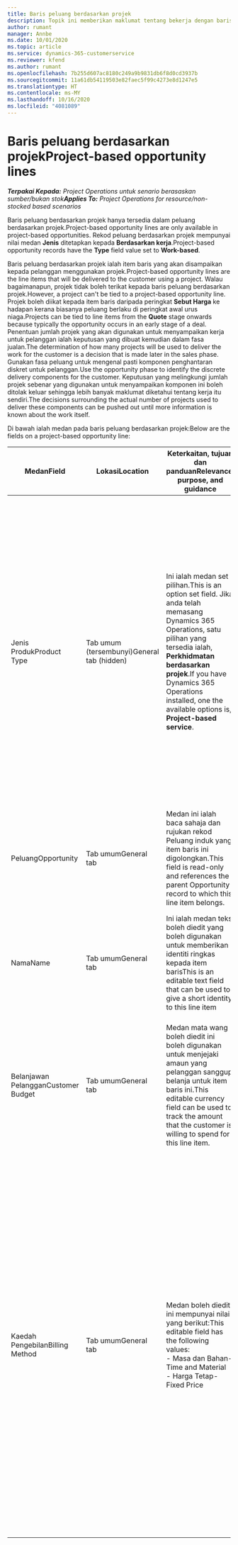 ```yaml
---
title: Baris peluang berdasarkan projek
description: Topik ini memberikan maklumat tentang bekerja dengan baris peluang berdasarkan projek.
author: rumant
manager: Annbe
ms.date: 10/01/2020
ms.topic: article
ms.service: dynamics-365-customerservice
ms.reviewer: kfend
ms.author: rumant
ms.openlocfilehash: 7b255d607ac8180c249a9b9831db6f8d0cd3937b
ms.sourcegitcommit: 11a61db54119503e82faec5f99c4273e8d1247e5
ms.translationtype: HT
ms.contentlocale: ms-MY
ms.lasthandoff: 10/16/2020
ms.locfileid: "4081089"
---
```

# <a name="project-based-opportunity-lines"></a><span data-ttu-id="ccd6c-103">Baris peluang berdasarkan projek</span><span class="sxs-lookup"><span data-stu-id="ccd6c-103">Project-based opportunity lines</span></span>

<span data-ttu-id="ccd6c-104">_**Terpakai Kepada:** Project Operations untuk senario berasaskan sumber/bukan stok_</span><span class="sxs-lookup"><span data-stu-id="ccd6c-104">_**Applies To:** Project Operations for resource/non-stocked based scenarios_</span></span>


<span data-ttu-id="ccd6c-105">Baris peluang berdasarkan projek hanya tersedia dalam peluang berdasarkan projek.</span><span class="sxs-lookup"><span data-stu-id="ccd6c-105">Project-based opportunity lines are only available in project-based opportunities.</span></span> <span data-ttu-id="ccd6c-106">Rekod peluang berdasarkan projek mempunyai nilai medan **Jenis** ditetapkan kepada **Berdasarkan kerja**.</span><span class="sxs-lookup"><span data-stu-id="ccd6c-106">Project-based opportunity records have the **Type** field value set to **Work-based**.</span></span>

<span data-ttu-id="ccd6c-107">Baris peluang berdasarkan projek ialah item baris yang akan disampaikan kepada pelanggan menggunakan projek.</span><span class="sxs-lookup"><span data-stu-id="ccd6c-107">Project-based opportunity lines are the line items that will be delivered to the customer using a project.</span></span> <span data-ttu-id="ccd6c-108">Walau bagaimanapun, projek tidak boleh terikat kepada baris peluang berdasarkan projek.</span><span class="sxs-lookup"><span data-stu-id="ccd6c-108">However, a project can't be tied to a project-based opportunity line.</span></span> <span data-ttu-id="ccd6c-109">Projek boleh diikat kepada item baris daripada peringkat **Sebut Harga** ke hadapan kerana biasanya peluang berlaku di peringkat awal urus niaga.</span><span class="sxs-lookup"><span data-stu-id="ccd6c-109">Projects can be tied to line items from the **Quote** stage onwards because typically the opportunity occurs in an early stage of a deal.</span></span> <span data-ttu-id="ccd6c-110">Penentuan jumlah projek yang akan digunakan untuk menyampaikan kerja untuk pelanggan ialah keputusan yang dibuat kemudian dalam fasa jualan.</span><span class="sxs-lookup"><span data-stu-id="ccd6c-110">The determination of how many projects will be used to deliver the work for the customer is a decision that is made later in the sales phase.</span></span> <span data-ttu-id="ccd6c-111">Gunakan fasa peluang untuk mengenal pasti komponen penghantaran diskret untuk pelanggan.</span><span class="sxs-lookup"><span data-stu-id="ccd6c-111">Use the opportunity phase to identify the discrete delivery components for the customer.</span></span> <span data-ttu-id="ccd6c-112">Keputusan yang melingkungi jumlah projek sebenar yang digunakan untuk menyampaikan komponen ini boleh ditolak keluar sehingga lebih banyak maklumat diketahui tentang kerja itu sendiri.</span><span class="sxs-lookup"><span data-stu-id="ccd6c-112">The decisions surrounding the actual number of projects used to deliver these components can be pushed out until more information is known about the work itself.</span></span>

<span data-ttu-id="ccd6c-113">Di bawah ialah medan pada baris peluang berdasarkan projek:</span><span class="sxs-lookup"><span data-stu-id="ccd6c-113">Below are the fields on a project-based opportunity line:</span></span>

| <span data-ttu-id="ccd6c-114">**Medan**</span><span class="sxs-lookup"><span data-stu-id="ccd6c-114">**Field**</span></span> | <span data-ttu-id="ccd6c-115">**Lokasi**</span><span class="sxs-lookup"><span data-stu-id="ccd6c-115">**Location**</span></span> | <span data-ttu-id="ccd6c-116">**Keterkaitan, tujuan dan panduan**</span><span class="sxs-lookup"><span data-stu-id="ccd6c-116">**Relevance, purpose, and guidance**</span></span> | <span data-ttu-id="ccd6c-117">**Kesan hiliran**</span><span class="sxs-lookup"><span data-stu-id="ccd6c-117">**Downstream impact**</span></span> |
| --- | --- | --- | --- |
| <span data-ttu-id="ccd6c-118">Jenis Produk</span><span class="sxs-lookup"><span data-stu-id="ccd6c-118">Product Type</span></span> | <span data-ttu-id="ccd6c-119">Tab umum (tersembunyi)</span><span class="sxs-lookup"><span data-stu-id="ccd6c-119">General tab (hidden)</span></span> | <span data-ttu-id="ccd6c-120">Ini ialah medan set pilihan.</span><span class="sxs-lookup"><span data-stu-id="ccd6c-120">This is an option set field.</span></span> <span data-ttu-id="ccd6c-121">Jika anda telah memasang Dynamics 365 Operations, satu pilihan yang tersedia ialah, **Perkhidmatan berdasarkan projek**.</span><span class="sxs-lookup"><span data-stu-id="ccd6c-121">If you have Dynamics 365 Operations installed, one the available options is, **Project-based service**.</span></span>  | <span data-ttu-id="ccd6c-122">Nilai medan ini ditetapkan kepada **Peluang berdasarkan projek** apabila anda mencipta baris peluang berdasarkan projek daripada grid baris berdasarkan projek pada Peluang.</span><span class="sxs-lookup"><span data-stu-id="ccd6c-122">The value of this field is set to **Project-based service** when you create the project-based opportunity line from the project-based lines grid on the Opportunity.</span></span> <br> <span data-ttu-id="ccd6c-123">Jika anda mengubah atau menulis ganti nilai ini, kefungsian projek tidak akan didayakan pada item baris berdasarkan projek anda.</span><span class="sxs-lookup"><span data-stu-id="ccd6c-123">If you change or override this value, the project functionality won't be enabled on your project-based line items.</span></span> |
| <span data-ttu-id="ccd6c-124">Peluang</span><span class="sxs-lookup"><span data-stu-id="ccd6c-124">Opportunity</span></span> | <span data-ttu-id="ccd6c-125">Tab umum</span><span class="sxs-lookup"><span data-stu-id="ccd6c-125">General tab</span></span> | <span data-ttu-id="ccd6c-126">Medan ini ialah baca sahaja dan rujukan rekod Peluang induk yang item baris ini digolongkan.</span><span class="sxs-lookup"><span data-stu-id="ccd6c-126">This field is read-only and references the parent Opportunity record to which this line item belongs.</span></span> | <span data-ttu-id="ccd6c-127">Tiada kesan hiliran bagi medan ini.</span><span class="sxs-lookup"><span data-stu-id="ccd6c-127">There is no downstream impact of this field.</span></span> |
| <span data-ttu-id="ccd6c-128">Nama</span><span class="sxs-lookup"><span data-stu-id="ccd6c-128">Name</span></span> | <span data-ttu-id="ccd6c-129">Tab umum</span><span class="sxs-lookup"><span data-stu-id="ccd6c-129">General tab</span></span> | <span data-ttu-id="ccd6c-130">Ini ialah medan teks boleh diedit yang boleh digunakan untuk memberikan identiti ringkas kepada item baris</span><span class="sxs-lookup"><span data-stu-id="ccd6c-130">This is an editable text field that can be used to give a short identity to this line item</span></span> | <span data-ttu-id="ccd6c-131">Nilai ini dibawa ke dalam baris sebut harga apabila anda mencipta sebut harga daripada peluang ini</span><span class="sxs-lookup"><span data-stu-id="ccd6c-131">This value is carried over to the quote line when you create a quote from this opportunity</span></span> |
| <span data-ttu-id="ccd6c-132">Belanjawan Pelanggan</span><span class="sxs-lookup"><span data-stu-id="ccd6c-132">Customer Budget</span></span> | <span data-ttu-id="ccd6c-133">Tab umum</span><span class="sxs-lookup"><span data-stu-id="ccd6c-133">General tab</span></span> | <span data-ttu-id="ccd6c-134">Medan mata wang boleh diedit ini boleh digunakan untuk menjejaki amaun yang pelanggan sanggup belanja untuk item baris ini.</span><span class="sxs-lookup"><span data-stu-id="ccd6c-134">This editable currency field can be used to track the amount that the customer is willing to spend for this line item.</span></span> | <span data-ttu-id="ccd6c-135">Nilai ini dibawa ke dalam medan yang sepadan pada baris sebut harga apabila anda mencipta sebut harga daripada peluang ini</span><span class="sxs-lookup"><span data-stu-id="ccd6c-135">This value is carried over to the corresponding field on the quote line when you create a quote from this opportunity</span></span> |
| <span data-ttu-id="ccd6c-136">Kaedah Pengebilan</span><span class="sxs-lookup"><span data-stu-id="ccd6c-136">Billing Method</span></span> | <span data-ttu-id="ccd6c-137">Tab umum</span><span class="sxs-lookup"><span data-stu-id="ccd6c-137">General tab</span></span> | <span data-ttu-id="ccd6c-138">Medan boleh diedit ini mempunyai nilai yang berikut:</span><span class="sxs-lookup"><span data-stu-id="ccd6c-138">This editable field has the following values:</span></span></br><span data-ttu-id="ccd6c-139">- Masa dan Bahan</span><span class="sxs-lookup"><span data-stu-id="ccd6c-139">- Time and Material</span></span></br><span data-ttu-id="ccd6c-140">- Harga Tetap</span><span class="sxs-lookup"><span data-stu-id="ccd6c-140">- Fixed Price</span></span> | <span data-ttu-id="ccd6c-141">Nilai ini dibawa ke dalam medan yang sepadan pada baris sebut harga apabila anda mencipta sebut harga daripada peluang ini.</span><span class="sxs-lookup"><span data-stu-id="ccd6c-141">This value is carried over to the corresponding field on the quote line when you create a quote from this opportunity.</span></span> <span data-ttu-id="ccd6c-142">Selepas baris sebut harga dicipta, medan dikunci dan tidak boleh diubah.</span><span class="sxs-lookup"><span data-stu-id="ccd6c-142">After the quote line is created, the field is locked and can't be changed.</span></span> <span data-ttu-id="ccd6c-143">Peruntukkan nilai medan ini setepat yang mungkin.</span><span class="sxs-lookup"><span data-stu-id="ccd6c-143">Assign this field value as accurately as possible.</span></span> <span data-ttu-id="ccd6c-144">Jika anda perlu mengubah nilai medan ini pada baris sebut harga, padamkan dan cipta semula baris sebut harga.</span><span class="sxs-lookup"><span data-stu-id="ccd6c-144">If you need to change the value of this field on the quote line, delete and re-create the quote line.</span></span> |
